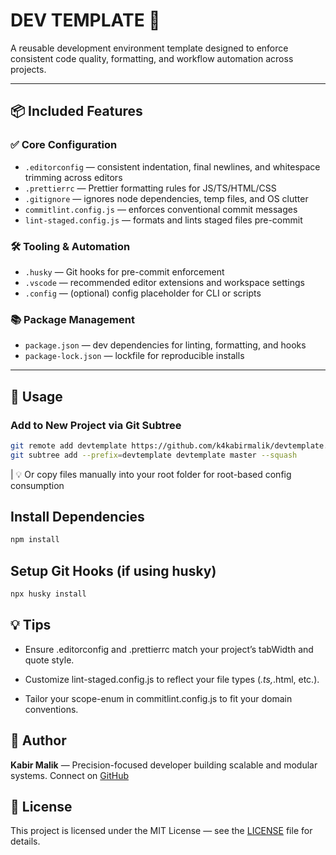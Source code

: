 # DEV TEMPLATE 🧰

A reusable development environment template designed to enforce consistent code quality, formatting, and workflow automation across projects.

---

## 📦 Included Features

### ✅ Core Configuration

- `.editorconfig` — consistent indentation, final newlines, and whitespace trimming across editors
- `.prettierrc` — Prettier formatting rules for JS/TS/HTML/CSS
- `.gitignore` — ignores node dependencies, temp files, and OS clutter
- `commitlint.config.js` — enforces conventional commit messages
- `lint-staged.config.js` — formats and lints staged files pre-commit

### 🛠 Tooling & Automation

- `.husky` — Git hooks for pre-commit enforcement
- `.vscode` — recommended editor extensions and workspace settings
- `.config` — (optional) config placeholder for CLI or scripts

### 📚 Package Management

- `package.json` — dev dependencies for linting, formatting, and hooks
- `package-lock.json` — lockfile for reproducible installs

---

## 🚀 Usage

### Add to New Project via Git Subtree

```bash
git remote add devtemplate https://github.com/k4kabirmalik/devtemplate.git
git subtree add --prefix=devtemplate devtemplate master --squash
```

| 💡 Or copy files manually into your root folder for root-based config consumption

## Install Dependencies

```bash
npm install
```

## Setup Git Hooks (if using husky)

```bash
npx husky install
```

## 💡 Tips

- Ensure .editorconfig and .prettierrc match your project’s tabWidth and quote style.

- Customize lint-staged.config.js to reflect your file types (*.ts,*.html, etc.).

- Tailor your scope-enum in commitlint.config.js to fit your domain conventions.

## 🧠 Author

**Kabir Malik** — Precision-focused developer building scalable and modular systems. Connect on [GitHub](https://github.com/k4kabirmalik)

## 📜 License

This project is licensed under the MIT License — see the [LICENSE](./LICENSE) file for details.

